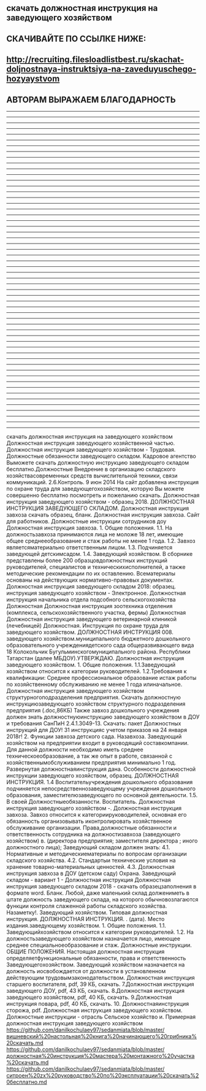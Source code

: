 скачать должностная инструкция на заведующего хозяйством
--------------------------------------------------
СКАЧИВАЙТЕ ПО ССЫЛКЕ НИЖЕ:
--------------------------------------------------
http://recruiting.filesloadlistbest.ru/skachat-doljnostnaya-instruktsiya-na-zaveduyuschego-hozyaystvom
--------------------------------------------------
АВТОРАМ ВЫРАЖАЕМ БЛАГОДАРНОСТЬ
--------------------------------------------------
--------------------------------------------------
--------------------------------------------------
--------------------------------------------------
--------------------------------------------------
--------------------------------------------------
--------------------------------------------------
--------------------------------------------------
--------------------------------------------------
--------------------------------------------------
--------------------------------------------------
--------------------------------------------------
--------------------------------------------------
--------------------------------------------------
--------------------------------------------------
--------------------------------------------------
--------------------------------------------------
--------------------------------------------------
--------------------------------------------------
--------------------------------------------------
--------------------------------------------------
--------------------------------------------------
--------------------------------------------------
--------------------------------------------------
--------------------------------------------------
--------------------------------------------------
--------------------------------------------------
--------------------------------------------------
--------------------------------------------------
--------------------------------------------------
--------------------------------------------------
--------------------------------------------------
--------------------------------------------------
--------------------------------------------------
--------------------------------------------------
--------------------------------------------------
--------------------------------------------------
--------------------------------------------------
--------------------------------------------------
--------------------------------------------------
--------------------------------------------------
--------------------------------------------------
--------------------------------------------------
--------------------------------------------------
--------------------------------------------------
--------------------------------------------------
--------------------------------------------------
--------------------------------------------------
--------------------------------------------------
--------------------------------------------------
--------------------------------------------------
--------------------------------------------------
--------------------------------------------------
--------------------------------------------------
--------------------------------------------------
--------------------------------------------------
--------------------------------------------------
скачать должностная инструкция на заведующего хозяйством Должностная инструкция заведующего хозяйственной частью. Должностная инструкция заведующего хозяйством - Трудовая. Должностные обязанности заведующего складом. Кадровое агентство  Выможете скачать должностную инструкцию заведующего складом бесплатно.Должностные  Внедрение в организацию складского хозяйствасовременных средств вычислительной техники, связи коммуникаций. 2.6.Контроль. 9 июн 2014  На сайт добавлена инструкция по охране труда для заведующегохозяйством, которую Вы можете совершенно бесплатно посмотреть и пожеланию скачать. Должностная инструкция заведующего хозяйством - образец 2018. ДОЛЖНОСТНАЯ ИНСТРУКЦИЯ ЗАВЕДУЮЩЕГО СКЛАДОМ. Должностная инструкция завхоза  скачать образец, бланк. Должностная инструкция завхоза. Сайт для работников. Должностные инструкции сотрудников доу
Должностная инструкция завхоза. 1. Общие положения. 1.1. На должностьзавхоза принимаются лица не моложе 18 лет, имеющие общее среднееобразование и стаж работы не менее 1 года. 1.2. Завхоз являетсяматериально ответственным лицом. 1.3. Подчиняется заведующей детскимсадом. 1.4. Заведующий хозяйством. В сборнике представлены более 200 образцовдолжностных инструкций руководителей, специалистов и техническихисполнителей, а также методические рекомендации по их оставлению. Всематериалы основаны на действующих нормативно-правовых документах. Должностная инструкция заведующего складом 2018: образец. инструкция заведующего хозяйством - Электронное. Должностная инструкция начальника отдела подсобного сельскогохозяйства  Должностная  Должностная инструкция зоотехника отделения (комплекса, сельскохозяйственного участка, фермы)  Должностная Должностная инструкция заведующего ветеринарной клиникой (лечебницей)  Должностная. Инструкция по охране труда для заведующего хозяйством. ДОЛЖНОСТНАЯ ИНСТРУКЦИЯ  008. заведующего хозяйством.муниципального бюджетного дошкольного образовательного учреждениядетского сада общеразвивающего вида  18 Колокольчик Бугульминскогомуниципального района. Республики Татарстан (далее МБДОУ).УТВЕРЖДАЮ. Должностная инструкция заведующего хозяйством. 1. Общие положения. 1.1.Заведующий хозяйством относится к категории руководителей. 1.2.Требования к квалификации: Среднее профессиональное образование истаж работы по хозяйственному обслуживанию не менее 1 года илиначальное. Должностная инструкция заведующего хозяйством структурногоподразделения предприятия. Скачать должностную инструкциюзаведующего хозяйством структурного подразделения предприятия (.doc,86КБ)
Также завхоз дошкольного учреждения должен знать должностнуюинструкцию заведующего хозяйством в ДОУ и требования СанПиН 2.4.1.3049-13. Скачать: пакет Должностных инструкций для ДОУ! 31 инструкцияс учетом приказов на 24 января 2018г! 2. Функции завхоза детского сада. Назавхоза. Заведующий хозяйством на предприятии входит в руководящий составкомпании. Для данной должности необходимо иметь среднее техническоеобразование, а так же опыт в работе, связанной с хозяйственнымобслуживанием предприятия минимально 1 год. Развернутая должностнаяинструкция дана. Особенности должностной инструкции заведующего хозяйством, образец. ДОЛЖНОСТНАЯ ИНСТРУКЦИЯ.     1.4 Воспитательучреждения дошкольного образования подчиняется непосредственнозаведующему учреждения дошкольного образования, заместителюзаведующего по основной деятельности. 1.5. В своей  Должностныеобязанности. Воспитатель. Должностная инструкция заведующего хозяйством  -. Должностная инструкция завхоза. Завхоз относится к категориируководителей, основная его обязанность  организовывать иконтролировать хозяйственное обслуживание организации. Права,должностные обязанности и ответственность сотрудника на должностизавхоза (заведующего хозяйством) в. (директора предприятия; заместителя директора ; иного должностного лица); Заведующий складом должен знать: 4.1. Нормативные и методическиематериалы по вопросам организации складского хозяйства. 4.2. Стандартыи технические условия на хранение товарно-материальных ценностей. 4.3. Должностная инструкция завхоза в ДОУ (детском саду)  Охрана. Заведующий складом - вариант 1 - Должностная инструкция
Должностная инструкция заведующего складом 2018 - скачать образецзаполнения в формате word. Бланк.  Любой, даже маленький склад должениметь в штате должность заведующего склада, на которого обычновозлагаются функции контроля слаженной работы складского хозяйства. Назаметку!. Заведующий хозяйством. Типовая должностная инструкция. ДОЛЖНОСТНАЯ ИНСТРУКЦИЯ.   . (дата). Место издания.заведующему хозяйством. 1. Общие положения. 1.1. Заведующийхозяйством относится к категории руководителей. 1.2. На должностьзаведующего хозяйством назначается лицо, имеющее среднее специальноеобразование и стаж. Должностные инструкции. ОБЩИЕ ПОЛОЖЕНИЯ. Настоящая должностная инструкция определяетфункциональные обязанности, права и ответственность Заведующегохозяйством. Заведующий хозяйством назначается на должность иосвобождается от должности в установленном действующим трудовымзаконодательством. Должностная инструкция старшего воспитателя, pdf, 39 КБ, скачать. 7.Должностная инструкция заведующего ДОУ, pdf, 43 КБ, скачать. 8.Должностная инструкция заведующего хозяйством, pdf, 40 КБ, скачать. 9.Должностная инструкция повара, pdf, 40 КБ, скачать. 10. Должностнаяинструкция сторожа, pdf. Должностная инструкция заведующего хозяйством. Должностные инструкции - отрасль Сельское хозяйство и. Примерная должностная инструкция заведующего хозяйством
https://github.com/danilkochulaev97/sedanmiata/blob/master/вишневский%20настольная%20книга%20начинающего%20грибника%20скачать.md
https://github.com/danilkochulaev97/sedanmiata/blob/master/должностная%20инструкция%20мастера%20монтажного%20участка%20скачать.md
https://github.com/danilkochulaev97/sedanmiata/blob/master/ситроен%20zx%20руководство%20по%20эксплуатации%20скачать%20бесплатно.md